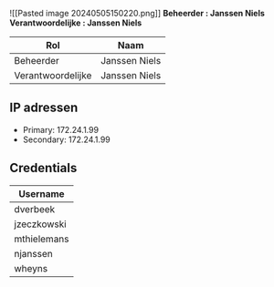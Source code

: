![[Pasted image 20240505150220.png]]
**Beheerder : Janssen Niels**
**Verantwoordelijke : Janssen Niels** 

| Rol               | Naam          |
| ----------------- | ------------- |
| Beheerder         | Janssen Niels |
| Verantwoordelijke | Janssen Niels |
## IP adressen

- Primary: 172.24.1.99
- Secondary: 172.24.1.99
## Credentials 

| Username    |
| ----------- |
| dverbeek    |
| jzeczkowski |
| mthielemans |
| njanssen    |
| wheyns      |
